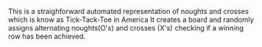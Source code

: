 This is a straighforward automated representation of noughts and crosses which is know as Tick-Tack-Toe in America
It creates a board and randomly assigns alternating noughts(O's) and crosses (X's) checking if a winning row has been achieved.
